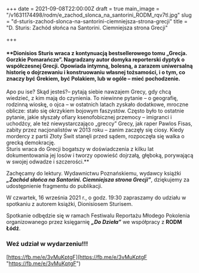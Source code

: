 +++
date = 2021-09-08T22:00:00Z
draft = true
main_image = "/v1631174498/rodm/e_zachod_slonca_na_santorini_RODM_rqv7tl.jpg"
slug = "d-sturis-zachod-slonca-na-santorini-ciemniejsza-strona-grecji"
title = "D. Sturis: Zachód słońca na Santorini. Ciemniejsza strona Grecji"

+++
#### **Dionisios Sturis wraca z kontynuacją bestsellerowego tomu „Grecja. Gorzkie Pomarańcze”. Nagradzany autor domyka reporterski dyptyk o współczesnej Grecji. Opowiada intymną, bolesną, a zarazem uniwersalną historię o dojrzewaniu i konstruowaniu własnej tożsamości, i o tym, co znaczy być Grekiem, być Polakiem, lub w ogóle – mieć pochodzenie.  
Apo pu ise? Skąd jesteś?– pytają siebie nawzajem Grecy, gdy chcą wiedzieć, z kim mają do czynienia. To niewinne pytanie – o geografię, rodzinną wioskę, o ojca – w ostatnich latach zyskało dodatkowe, mroczne oblicze: stało się okrzykiem bojowym faszystów. Często było to ostatnie pytanie, jakie słyszały ofiary ksenofobicznej przemocy – imigranci i uchodźcy, ale też niewystarczająco „greccy” Grecy, jak raper Pawlos Fisas, zabity przez nacjonalistów w 2013 roku – zanim zaczęły się ciosy. Kiedy mordercy z partii Złoty Świt stanęli przed sądem, rozpoczęła się walka o grecką demokrację.  
Sturis wraca do Grecji bogatszy w doświadczenia z kilku lat dokumentowania jej losów i tworzy opowieść dojrzałą, głęboką, porywającą w swojej odwadze i szczerości.**

Zachęcamy do lektury. Wydawnictwu Poznańskiemu, wydawcy książki **_„Zachód słońca na Santorini. Ciemniejsza strona Grecji”_**, dziękujemy za udostępnienie fragmentu do publikacji.

W czwartek, 16 września 2021 r., o godz. 19:30 zapraszamy do udziału w spotkaniu z autorem książki, Dionisiosem Sturisem. 

Spotkanie odbędzie się w ramach Festiwalu Reportażu Młodego Pokolenia organizowanego przez księgarnię **_„Do Dzieła”_** we współpracy z **RODM Łódź**.

### **Weź udział w wydarzeniu!!!**

[https://fb.me/e/3vMuKptgF](https://fb.me/e/3vMuKptgF "https://fb.me/e/3vMuKptgF")